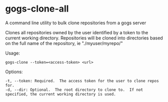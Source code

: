 # gogs-clone-all
A command line utility to bulk clone repositories from a gogs server


Clones all repositories owned by the user identified by a token to the current working directory.
Repositories will be cloned into directories based on the full name of the repository, ie "./myuser/myrepo/"

Usage:
```
gogs-clone --token=<access-token> <url>
```

Options:
```
-t, --token: Required.  The access token for the user to clone repos for.
-d, --dir: Optional.  The root directory to clone to.  If not specified, the current working directory is used.
```